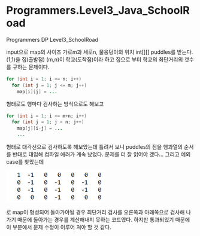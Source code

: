 # Programmers.Level3_Java_SchoolRoad
Programmers DP Level3_SchoolRoad

input으로 map의 사이즈 가로m과 세로n, 물웅덩이의 위치 int[][] puddles를 받는다.
(1,1)을 집(출발점) (m,n)이 학교(도착점)이라 하고 집으로 부터 학교의 최단거리의 갯수를 구하는 문제이다.

```java
for (int i = 1; i <= n; i++)
  for (int j = 1; j <= m; j++)
    map[i][j] = ...
```

형태로도 행마다 검사하는 방식으로도 해보고

```java
for (int i = 1; i <= m+n; i++)
  for (int j = 1; j < n; j++)
    map[j][i-j] = ...
    ...
```

형태로 대각선으로 검사하도록 해보았는데 틀려서 보니 puddles의 점을 행과열의 순서를 반대로 대입해 컴파일 에러가 계속 났었다. 문제를 더 잘 읽어야 겠다...
그리고 예외 case를 찾았는데 

![screenshot](예외.PNG)
   
   로 map이 형성되어 돌아가야될 경우 최단거리 검사를 오른쪽과 아래쪽으로 검사해 나가기 때문에 돌아가는 경우를 계산해내지 못하는 코드였다. 하지만 통과되었기 때문에 이 부분에서 문제 수정이 이루어 져야 할 것 같다.
